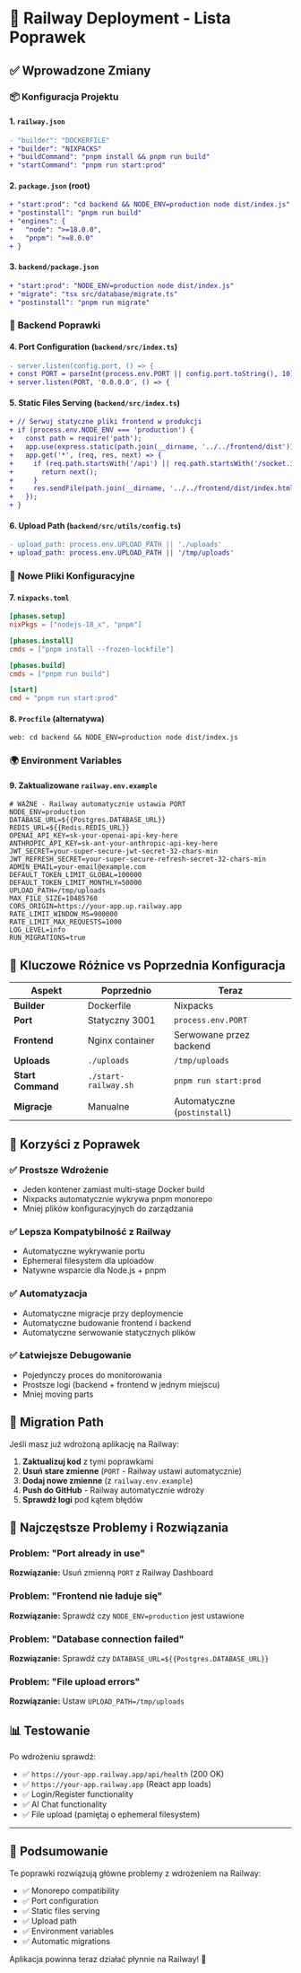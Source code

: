 # 🔧 Railway Deployment - Lista Poprawek

## ✅ Wprowadzone Zmiany

### 📦 **Konfiguracja Projektu**

#### 1. `railway.json`
```diff
- "builder": "DOCKERFILE"
+ "builder": "NIXPACKS"
+ "buildCommand": "pnpm install && pnpm run build"
+ "startCommand": "pnpm run start:prod"
```

#### 2. `package.json` (root)
```diff
+ "start:prod": "cd backend && NODE_ENV=production node dist/index.js"
+ "postinstall": "pnpm run build"
+ "engines": {
+   "node": ">=18.0.0",
+   "pnpm": ">=8.0.0"
+ }
```

#### 3. `backend/package.json`
```diff
+ "start:prod": "NODE_ENV=production node dist/index.js"
+ "migrate": "tsx src/database/migrate.ts"
+ "postinstall": "pnpm run migrate"
```

### 🔧 **Backend Poprawki**

#### 4. Port Configuration (`backend/src/index.ts`)
```diff
- server.listen(config.port, () => {
+ const PORT = parseInt(process.env.PORT || config.port.toString(), 10);
+ server.listen(PORT, '0.0.0.0', () => {
```

#### 5. Static Files Serving (`backend/src/index.ts`)
```diff
+ // Serwuj statyczne pliki frontend w produkcji
+ if (process.env.NODE_ENV === 'production') {
+   const path = require('path');
+   app.use(express.static(path.join(__dirname, '../../frontend/dist')));
+   app.get('*', (req, res, next) => {
+     if (req.path.startsWith('/api') || req.path.startsWith('/socket.io')) {
+       return next();
+     }
+     res.sendFile(path.join(__dirname, '../../frontend/dist/index.html'));
+   });
+ }
```

#### 6. Upload Path (`backend/src/utils/config.ts`)
```diff
- upload_path: process.env.UPLOAD_PATH || './uploads'
+ upload_path: process.env.UPLOAD_PATH || '/tmp/uploads'
```

### 📁 **Nowe Pliki Konfiguracyjne**

#### 7. `nixpacks.toml`
```toml
[phases.setup]
nixPkgs = ["nodejs-18_x", "pnpm"]

[phases.install]
cmds = ["pnpm install --frozen-lockfile"]

[phases.build]
cmds = ["pnpm run build"]

[start]
cmd = "pnpm run start:prod"
```

#### 8. `Procfile` (alternatywa)
```
web: cd backend && NODE_ENV=production node dist/index.js
```

### 🌍 **Environment Variables**

#### 9. Zaktualizowane `railway.env.example`
```env
# WAŻNE - Railway automatycznie ustawia PORT
NODE_ENV=production
DATABASE_URL=${{Postgres.DATABASE_URL}}
REDIS_URL=${{Redis.REDIS_URL}}
OPENAI_API_KEY=sk-your-openai-api-key-here
ANTHROPIC_API_KEY=sk-ant-your-anthropic-api-key-here
JWT_SECRET=your-super-secure-jwt-secret-32-chars-min
JWT_REFRESH_SECRET=your-super-secure-refresh-secret-32-chars-min
ADMIN_EMAIL=your-email@example.com
DEFAULT_TOKEN_LIMIT_GLOBAL=100000
DEFAULT_TOKEN_LIMIT_MONTHLY=50000
UPLOAD_PATH=/tmp/uploads
MAX_FILE_SIZE=10485760
CORS_ORIGIN=https://your-app.up.railway.app
RATE_LIMIT_WINDOW_MS=900000
RATE_LIMIT_MAX_REQUESTS=1000
LOG_LEVEL=info
RUN_MIGRATIONS=true
```

## 🎯 **Kluczowe Różnice vs Poprzednia Konfiguracja**

| Aspekt            | Poprzednio           | Teraz                        |
| ----------------- | -------------------- | ---------------------------- |
| **Builder**       | Dockerfile           | Nixpacks                     |
| **Port**          | Statyczny 3001       | `process.env.PORT`           |
| **Frontend**      | Nginx container      | Serwowane przez backend      |
| **Uploads**       | `./uploads`          | `/tmp/uploads`               |
| **Start Command** | `./start-railway.sh` | `pnpm run start:prod`        |
| **Migracje**      | Manualne             | Automatyczne (`postinstall`) |

## 🚀 **Korzyści z Poprawek**

### ✅ **Prostsze Wdrożenie**
- Jeden kontener zamiast multi-stage Docker build
- Nixpacks automatycznie wykrywa pnpm monorepo
- Mniej plików konfiguracyjnych do zarządzania

### ✅ **Lepsza Kompatybilność z Railway**
- Automatyczne wykrywanie portu
- Ephemeral filesystem dla uploadów
- Natywne wsparcie dla Node.js + pnpm

### ✅ **Automatyzacja**
- Automatyczne migracje przy deploymencie
- Automatyczne budowanie frontend i backend
- Automatyczne serwowanie statycznych plików

### ✅ **Łatwiejsze Debugowanie**
- Pojedynczy proces do monitorowania
- Prostsze logi (backend + frontend w jednym miejscu)
- Mniej moving parts

## 🔄 **Migration Path**

Jeśli masz już wdrożoną aplikację na Railway:

1. **Zaktualizuj kod** z tymi poprawkami
2. **Usuń stare zmienne** (`PORT` - Railway ustawi automatycznie)
3. **Dodaj nowe zmienne** (z `railway.env.example`)
4. **Push do GitHub** - Railway automatycznie wdroży
5. **Sprawdź logi** pod kątem błędów

## 🐛 **Najczęstsze Problemy i Rozwiązania**

### Problem: "Port already in use"
**Rozwiązanie:** Usuń zmienną `PORT` z Railway Dashboard

### Problem: "Frontend nie ładuje się"
**Rozwiązanie:** Sprawdź czy `NODE_ENV=production` jest ustawione

### Problem: "Database connection failed"
**Rozwiązanie:** Sprawdź czy `DATABASE_URL=${{Postgres.DATABASE_URL}}`

### Problem: "File upload errors"
**Rozwiązanie:** Ustaw `UPLOAD_PATH=/tmp/uploads`

## 📊 **Testowanie**

Po wdrożeniu sprawdź:

- ✅ `https://your-app.railway.app/api/health` (200 OK)
- ✅ `https://your-app.railway.app` (React app loads)
- ✅ Login/Register functionality
- ✅ AI Chat functionality
- ✅ File upload (pamiętaj o ephemeral filesystem)

---

## 🎉 **Podsumowanie**

Te poprawki rozwiązują główne problemy z wdrożeniem na Railway:
- ✅ Monorepo compatibility
- ✅ Port configuration
- ✅ Static files serving
- ✅ Upload path
- ✅ Environment variables
- ✅ Automatic migrations

Aplikacja powinna teraz działać płynnie na Railway! 🚀
